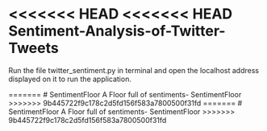<<<<<<< HEAD
<<<<<<< HEAD
Sentiment-Analysis-of-Twitter-Tweets
==========================
<p> Run the file twitter_sentiment.py in terminal and open the localhost address displayed on it to run the application. </p>
=======
# SentimentFloor
A Floor full of sentiments- SentimentFloor
>>>>>>> 9b445722f9c178c2d5fd156f583a7800500f31fd
=======
# SentimentFloor
A Floor full of sentiments- SentimentFloor
>>>>>>> 9b445722f9c178c2d5fd156f583a7800500f31fd
